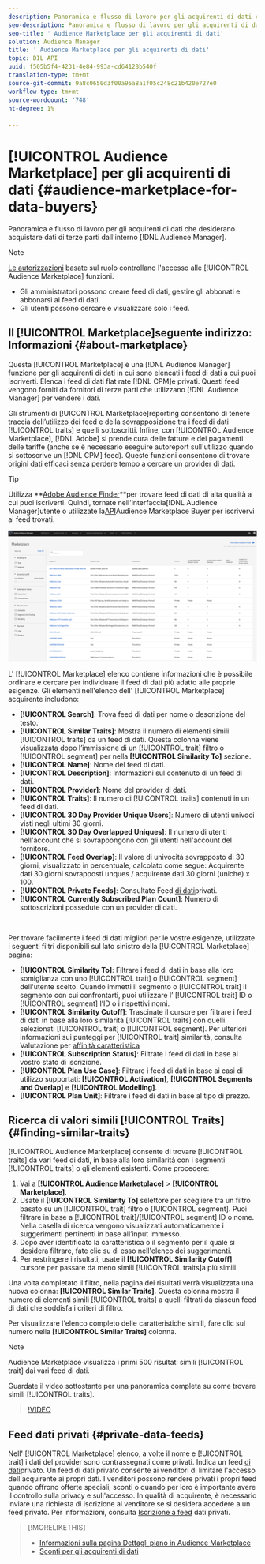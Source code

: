 ```yaml
---
description: Panoramica e flusso di lavoro per gli acquirenti di dati che desiderano acquistare dati di terze parti da  Audience Manager
seo-description: Panoramica e flusso di lavoro per gli acquirenti di dati che desiderano acquistare dati di terze parti da  Audience Manager
seo-title: ' Audience Marketplace per gli acquirenti di dati'
solution: Audience Manager
title: ' Audience Marketplace per gli acquirenti di dati'
topic: DIL API
uuid: f505b5f4-4231-4e84-993a-cd64128b540f
translation-type: tm+mt
source-git-commit: 9a8c0650d3f00a95a8a1f05c248c21b420e727e0
workflow-type: tm+mt
source-wordcount: '748'
ht-degree: 1%

---
```



# [!UICONTROL Audience Marketplace] per gli acquirenti di dati {#audience-marketplace-for-data-buyers}

Panoramica e flusso di lavoro per gli acquirenti di dati che desiderano acquistare dati di terze parti dall&#39;interno [!DNL Audience Manager].

>[!NOTE]
>[Le autorizzazioni](../../../reporting/reports-dashboard.md) basate sul ruolo controllano l&#39;accesso alle [!UICONTROL Audience Marketplace] funzioni.
>
>* Gli amministratori possono creare feed di dati, gestire gli abbonati e abbonarsi ai feed di dati.
>* Gli utenti possono cercare e visualizzare solo i feed.


## Il [!UICONTROL Marketplace]seguente indirizzo: Informazioni {#about-marketplace}

Questa [!UICONTROL Marketplace] è una [!DNL Audience Manager] funzione per gli acquirenti di dati in cui sono elencati i feed di dati a cui puoi iscriverti. Elenca i feed di dati flat rate [!DNL CPM]e privati. Questi feed vengono forniti da fornitori di terze parti che utilizzano [!DNL Audience Manager] per vendere i dati.

Gli strumenti di [!UICONTROL Marketplace]reporting consentono di tenere traccia dell’utilizzo dei feed e della sovrapposizione tra i feed di dati [!UICONTROL traits] e quelli sottoscritti. Infine, con [!UICONTROL Audience Marketplace], [!DNL Adobe] si prende cura delle fatture e dei pagamenti delle tariffe (anche se è necessario eseguire autoreport sull&#39;utilizzo quando si sottoscrive un [!DNL CPM] feed). Queste funzioni consentono di trovare origini dati efficaci senza perdere tempo a cercare un provider di dati.

>[!TIP]
>
>Utilizza **[Adobe Audience Finder](https://www.adobe-audience-finder.com/)**per trovare feed di dati di alta qualità a cui puoi iscriverti. Quindi, tornate nell&#39;interfaccia[!DNL Audience Manager]utente o utilizzate la[API](https://bank.demdex.com/portal/swagger/index.html#/Audience_Marketplace_Buyer_API)Audience Marketplace Buyer per iscrivervi ai feed trovati.

![buyer-marketplace-overview](assets/buyer-marketplace-overview.png)

L&#39; [!UICONTROL Marketplace] elenco contiene informazioni che è possibile ordinare e cercare per individuare il feed di dati più adatto alle proprie esigenze. Gli elementi nell&#39;elenco dell&#39; [!UICONTROL Marketplace] acquirente includono:

* **[!UICONTROL Search]**: Trova feed di dati per nome o descrizione del testo.
* **[!UICONTROL Similar Traits]**: Mostra il numero di elementi simili [!UICONTROL traits] da un feed di dati. Questa colonna viene visualizzata dopo l’immissione di un [!UICONTROL trait] filtro o [!UICONTROL segment] per nella **[!UICONTROL Similarity To]** sezione.
* **[!UICONTROL Name]**: Nome del feed di dati.
* **[!UICONTROL Description]**: Informazioni sul contenuto di un feed di dati.
* **[!UICONTROL Provider]**: Nome del provider di dati.
* **[!UICONTROL Traits]**: Il numero di [!UICONTROL traits] contenuti in un feed di dati.
* **[!UICONTROL 30 Day Provider Unique Users]**: Numero di utenti univoci visti negli ultimi 30 giorni.
* **[!UICONTROL 30 Day Overlapped Uniques]**: Il numero di utenti nell&#39;account che si sovrappongono con gli utenti nell&#39;account del fornitore.
* **[!UICONTROL Feed Overlap]**: Il valore di univocità sovrapposto di 30 giorni, visualizzato in percentuale, calcolato come segue: Acquirente dati 30 giorni sovrapposti unques / acquirente dati 30 giorni (uniche) x 100.
* **[!UICONTROL Private Feeds]**: Consultate Feed [di dati](../../../features/audience-marketplace/marketplace-private-feeds.md)privati.
* **[!UICONTROL Currently Subscribed Plan Count]**: Numero di sottoscrizioni possedute con un provider di dati.

 

Per trovare facilmente i feed di dati migliori per le vostre esigenze, utilizzate i seguenti filtri disponibili sul lato sinistro della [!UICONTROL Marketplace] pagina:

* **[!UICONTROL Similarity To]**: Filtrare i feed di dati in base alla loro somiglianza con uno [!UICONTROL trait] o [!UICONTROL segment] dell&#39;utente scelto. Quando immetti il segmento o [!UICONTROL trait] il segmento con cui confrontarti, puoi utilizzare l’ [!UICONTROL trait] ID o [!UICONTROL segment] l’ID o i rispettivi nomi.
* **[!UICONTROL Similarity Cutoff]**: Trascinate il cursore per filtrare i feed di dati in base alla loro similarità [!UICONTROL traits] con quelli selezionati [!UICONTROL trait] o [!UICONTROL segment]. Per ulteriori informazioni sui punteggi per [!UICONTROL trait] similarità, consulta Valutazione per [affinità caratteristica](../../segments/trait-recommendations.md#trait-similarity-score)
* **[!UICONTROL Subscription Status]**: Filtrate i feed di dati in base al vostro stato di iscrizione.
* **[!UICONTROL Plan Use Case]**: Filtrare i feed di dati in base ai casi di utilizzo supportati: **[!UICONTROL Activation]**, **[!UICONTROL Segments and Overlap]** e **[!UICONTROL Modelling]**.
* **[!UICONTROL Plan Unit]**: Filtrare i feed di dati in base al tipo di prezzo.

## Ricerca di valori simili [!UICONTROL Traits] {#finding-similar-traits}

[!UICONTROL Audience Marketplace] consente di trovare [!UICONTROL traits] da vari feed di dati, in base alla loro similarità con i segmenti [!UICONTROL traits] o gli elementi esistenti. Come procedere:

1. Vai a **[!UICONTROL Audience Marketplace]** > **[!UICONTROL Marketplace]**.
2. Usate il **[!UICONTROL Similarity To]** selettore per scegliere tra un filtro basato su un [!UICONTROL trait] filtro o [!UICONTROL segment]. Puoi filtrare in base a [!UICONTROL trait]/[!UICONTROL segment] ID o nome. Nella casella di ricerca vengono visualizzati automaticamente i suggerimenti pertinenti in base all’input immesso.
3. Dopo aver identificato la caratteristica o il segmento per il quale si desidera filtrare, fate clic su di esso nell&#39;elenco dei suggerimenti.
4. Per restringere i risultati, usate il **[!UICONTROL Similarity Cutoff]** cursore per passare da meno simili [!UICONTROL traits]a più simili.

Una volta completato il filtro, nella pagina dei risultati verrà visualizzata una nuova colonna: **[!UICONTROL Similar Traits]**. Questa colonna mostra il numero di elementi simili [!UICONTROL traits] a quelli filtrati da ciascun feed di dati che soddisfa i criteri di filtro.

Per visualizzare l&#39;elenco completo delle caratteristiche simili, fare clic sul numero nella **[!UICONTROL Similar Traits]** colonna.

>[!NOTE]
>
>  Audience Marketplace visualizza i primi 500 risultati simili [!UICONTROL trait] dai vari feed di dati.

Guardate il video sottostante per una panoramica completa su come trovare simili [!UICONTROL traits].

>[!VIDEO](https://video.tv.adobe.com/v/29370/)

## Feed dati privati {#private-data-feeds}

Nell&#39; [!UICONTROL Marketplace] elenco, a volte il nome e [!UICONTROL trait] i dati del provider sono contrassegnati come privati. Indica un feed [di dati](../../../features/audience-marketplace/marketplace-private-feeds.md)privato. Un feed di dati privato consente ai venditori di limitare l&#39;accesso dell&#39;acquirente ai propri dati. I venditori possono rendere privati i propri feed quando offrono offerte speciali, sconti o quando per loro è importante avere il controllo sulla privacy e sull&#39;accesso. In qualità di acquirente, è necessario inviare una richiesta di iscrizione al venditore se si desidera accedere a un feed privato. Per informazioni, consulta [Iscrizione a feed](../../../features/audience-marketplace/marketplace-data-buyers/marketplace-manage-subscriptions.md#subscript-private-data-feed) dati privati.

>[!MORELIKETHIS]
>
>* [Informazioni sulla pagina Dettagli piano in Audience Marketplace](../../../features/audience-marketplace/marketplace-data-buyers/marketplace-manage-subscriptions.md#marketplace-buyer-details)
>* [Sconti per gli acquirenti di dati](../../../features/audience-marketplace/marketplace-data-buyers/marketplace-manage-subscriptions.md#buyer-discount)

